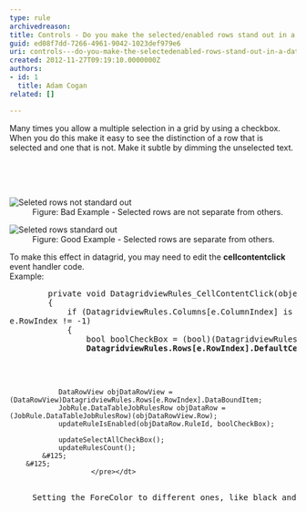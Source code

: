 ```yaml
---
type: rule
archivedreason: 
title: Controls - Do you make the selected/enabled rows stand out in a datagrid?
guid: ed08f7dd-7266-4961-9042-1023def979e6
uri: controls---do-you-make-the-selectedenabled-rows-stand-out-in-a-datagrid
created: 2012-11-27T09:19:10.0000000Z
authors:
- id: 1
  title: Adam Cogan
related: []

---
```



<p>Many times you allow a multiple selection in a grid by using a checkbox. When you do this make it easy to see the distinction of a row that is selected and one that is not. Make it subtle by dimming the unselected text.</p>
<br><excerpt class='endintro'></excerpt><br>
​<dl class="badImage"><dt><img alt="Seleted rows not standard out" src="http&#58;//www.ssw.com.au/ssw/Standards/Rules/Images/Interface_Selected_Rows_Bad.JPG" /></dt>
<dd>Figure&#58; Bad Example - Selected rows are not separate from others.</dd></dl>
<dl class="goodImage"><dt><img alt="Seleted rows standard out" src="http&#58;//www.ssw.com.au/ssw/Standards/Rules/Images/Interface_Selected_Rows_Good.JPG" /></dt>
<dd>Figure&#58; Good Example - Selected rows are separate from others.</dd></dl>
<div>To make this effect in datagrid, you may need to edit the <strong>cellcontentclick</strong> event handler code. <br>Example&#58;</div>
<dl class="goodCode"><dt><pre>        private void DatagridviewRules_CellContentClick(object sender, DataGridViewCellEventArgs e)
        &#123;
            if (DatagridviewRules.Columns[e.ColumnIndex] is DataGridViewCheckBoxColumn &amp;&amp; e.ColumnIndex == 0 &amp;&amp;
e.RowIndex != -1)
            &#123;
                bool boolCheckBox = (bool)(DatagridviewRules.Rows[e.RowIndex].Cells[e.ColumnIndex].Value);
                <strong>DatagridviewRules.Rows[e.RowIndex].DefaultCellStyle.ForeColor = boolCheckBox
                                                                                    ? SystemColors.WindowText
                                                                                    &#58; SystemColors.ControlDark;</strong>

                DataRowView objDataRowView = (DataRowView)DatagridviewRules.Rows[e.RowIndex].DataBoundItem;
                JobRule.DataTableJobRulesRow objDataRow = (JobRule.DataTableJobRulesRow)(objDataRowView.Row);
                updateRuleIsEnabled(objDataRow.RuleId, boolCheckBox);

                updateSelectAllCheckBox();
                updateRulesCount();
            &#125;
        &#125;
                        </pre></dt>
<dd>Setting the ForeColor to different ones, like black and gray, can separate the selected rows from others.</dd></dl>



